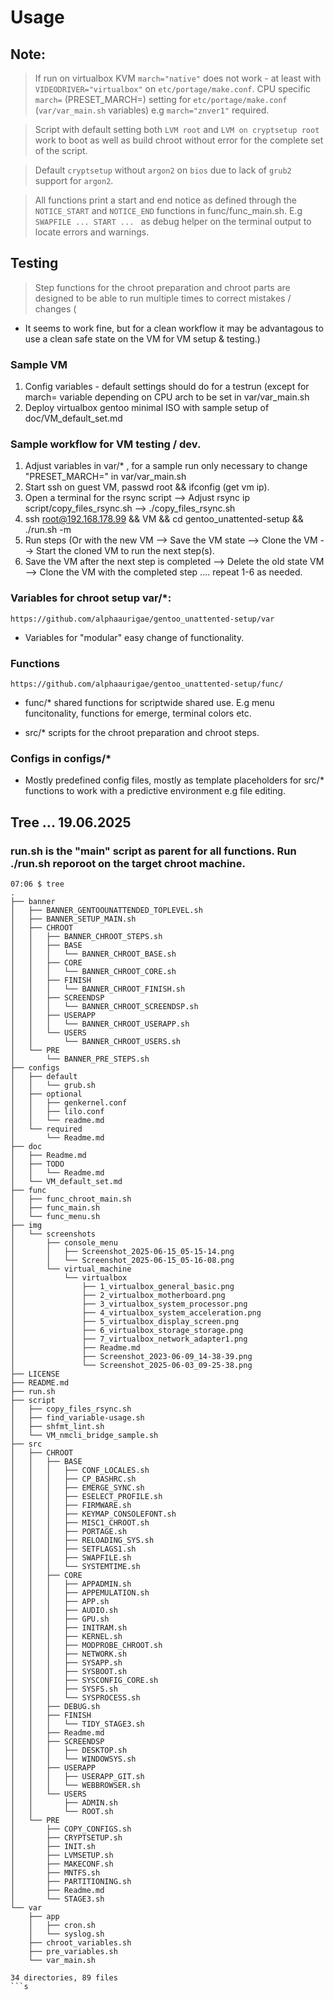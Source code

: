 # Usage

## Note:
> If run on virtualbox KVM ```march="native"``` does not work - at least with ```VIDEODRIVER="virtualbox"``` on ```etc/portage/make.conf```. CPU specific ```march=``` (PRESET_MARCH=) setting for ```etc/portage/make.conf``` (```var/var_main.sh``` variables) e.g ```march="znver1"``` required.

> Script with default setting both ```LVM root``` and ```LVM on cryptsetup root``` work to boot as well as build chroot without error for the complete set of the script.

> Default ```cryptsetup``` without ```argon2``` on ```bios``` due to lack of ```grub2``` support for ```argon2```. 

> All functions print a start and end notice as defined through the ```NOTICE_START``` and ```NOTICE_END``` functions in func/func_main.sh. E.g  ```SWAPFILE ... START ... ``` as debug helper on the terminal output to locate errors and warnings.


## Testing

> Step functions for the chroot preparation and chroot parts are designed to be able to run multiple times to correct mistakes / changes (
- It seems to work fine, but for a clean workflow it may be advantagous to use a clean safe state on the VM for VM setup & testing.)


### Sample VM
1. Config variables - default settings should do for a testrun (except for march= variable depending on CPU arch to be set in var/var_main.sh
2. Deploy virtualbox gentoo minimal ISO with sample setup of doc/VM_default_set.md


### Sample workflow for VM testing / dev.

1. Adjust variables in var/* , for a sample run only necessary to change "PRESET_MARCH=" in var/var_main.sh
2. Start ssh on guest VM, passwd root && ifconfig (get vm ip).
3. Open a terminal for the rsync script --> Adjust rsync ip script/copy_files_rsync.sh --> ./copy_files_rsync.sh
4. ssh root@192.168.178.99 && VM && cd gentoo_unattented-setup && ./run.sh -m
5. Run steps (Or with the new VM --> Save the VM state --> Clone the VM --> Start the cloned VM to run the next step(s).
6. Save the VM after the next step is completed --> Delete the old state VM --> Clone the VM with the completed step
.... repeat 1-6 as needed.



### Variables for chroot setup var/*:

```
https://github.com/alphaaurigae/gentoo_unattented-setup/var
```

- Variables for "modular" easy change of functionality.


### Functions 
```
https://github.com/alphaaurigae/gentoo_unattented-setup/func/
```
- func/* shared functions for scriptwide shared use. E.g menu funcitonality, functions for emerge, terminal colors etc.

- src/* scripts for the chroot preparation and chroot steps.

### Configs in configs/* 
-  Mostly predefined config files, mostly as template placeholders for src/* functions to work with a predictive environment e.g file editing.


## Tree ... 19.06.2025

### run.sh is the "main" script as parent for all functions. Run ./run.sh reporoot on the target chroot machine.
```
07:06 $ tree
.
├── banner
│   ├── BANNER_GENTOOUNATTENDED_TOPLEVEL.sh
│   ├── BANNER_SETUP_MAIN.sh
│   ├── CHROOT
│   │   ├── BANNER_CHROOT_STEPS.sh
│   │   ├── BASE
│   │   │   └── BANNER_CHROOT_BASE.sh
│   │   ├── CORE
│   │   │   └── BANNER_CHROOT_CORE.sh
│   │   ├── FINISH
│   │   │   └── BANNER_CHROOT_FINISH.sh
│   │   ├── SCREENDSP
│   │   │   └── BANNER_CHROOT_SCREENDSP.sh
│   │   ├── USERAPP
│   │   │   └── BANNER_CHROOT_USERAPP.sh
│   │   └── USERS
│   │       └── BANNER_CHROOT_USERS.sh
│   └── PRE
│       └── BANNER_PRE_STEPS.sh
├── configs
│   ├── default
│   │   └── grub.sh
│   ├── optional
│   │   ├── genkernel.conf
│   │   ├── lilo.conf
│   │   └── readme.md
│   └── required
│       └── Readme.md
├── doc
│   ├── Readme.md
│   ├── TODO
│   │   └── Readme.md
│   └── VM_default_set.md
├── func
│   ├── func_chroot_main.sh
│   ├── func_main.sh
│   └── func_menu.sh
├── img
│   └── screenshots
│       ├── console_menu
│       │   ├── Screenshot_2025-06-15_05-15-14.png
│       │   └── Screenshot_2025-06-15_05-16-08.png
│       └── virtual_machine
│           └── virtualbox
│               ├── 1_virtualbox_general_basic.png
│               ├── 2_virtualbox_motherboard.png
│               ├── 3_virtualbox_system_processor.png
│               ├── 4_virtualbox_system_acceleration.png
│               ├── 5_virtualbox_display_screen.png
│               ├── 6_virtualbox_storage_storage.png
│               ├── 7_virtualbox_network_adapter1.png
│               ├── Readme.md
│               ├── Screenshot_2023-06-09_14-38-39.png
│               └── Screenshot_2025-06-03_09-25-38.png
├── LICENSE
├── README.md
├── run.sh
├── script
│   ├── copy_files_rsync.sh
│   ├── find_variable-usage.sh
│   ├── shfmt_lint.sh
│   └── VM_nmcli_bridge_sample.sh
├── src
│   ├── CHROOT
│   │   ├── BASE
│   │   │   ├── CONF_LOCALES.sh
│   │   │   ├── CP_BASHRC.sh
│   │   │   ├── EMERGE_SYNC.sh
│   │   │   ├── ESELECT_PROFILE.sh
│   │   │   ├── FIRMWARE.sh
│   │   │   ├── KEYMAP_CONSOLEFONT.sh
│   │   │   ├── MISC1_CHROOT.sh
│   │   │   ├── PORTAGE.sh
│   │   │   ├── RELOADING_SYS.sh
│   │   │   ├── SETFLAGS1.sh
│   │   │   ├── SWAPFILE.sh
│   │   │   └── SYSTEMTIME.sh
│   │   ├── CORE
│   │   │   ├── APPADMIN.sh
│   │   │   ├── APPEMULATION.sh
│   │   │   ├── APP.sh
│   │   │   ├── AUDIO.sh
│   │   │   ├── GPU.sh
│   │   │   ├── INITRAM.sh
│   │   │   ├── KERNEL.sh
│   │   │   ├── MODPROBE_CHROOT.sh
│   │   │   ├── NETWORK.sh
│   │   │   ├── SYSAPP.sh
│   │   │   ├── SYSBOOT.sh
│   │   │   ├── SYSCONFIG_CORE.sh
│   │   │   ├── SYSFS.sh
│   │   │   └── SYSPROCESS.sh
│   │   ├── DEBUG.sh
│   │   ├── FINISH
│   │   │   └── TIDY_STAGE3.sh
│   │   ├── Readme.md
│   │   ├── SCREENDSP
│   │   │   ├── DESKTOP.sh
│   │   │   └── WINDOWSYS.sh
│   │   ├── USERAPP
│   │   │   ├── USERAPP_GIT.sh
│   │   │   └── WEBBROWSER.sh
│   │   └── USERS
│   │       ├── ADMIN.sh
│   │       └── ROOT.sh
│   └── PRE
│       ├── COPY_CONFIGS.sh
│       ├── CRYPTSETUP.sh
│       ├── INIT.sh
│       ├── LVMSETUP.sh
│       ├── MAKECONF.sh
│       ├── MNTFS.sh
│       ├── PARTITIONING.sh
│       ├── Readme.md
│       └── STAGE3.sh
└── var
    ├── app
    │   ├── cron.sh
    │   └── syslog.sh
    ├── chroot_variables.sh
    ├── pre_variables.sh
    └── var_main.sh

34 directories, 89 files
```s